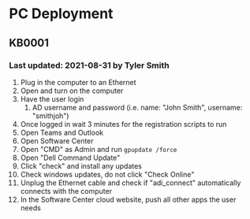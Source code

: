 # PC Deployment

## KB0001

### Last updated: 2021-08-31 by Tyler Smith

1. Plug in the computer to an Ethernet
2. Open and turn on the computer
3. Have the user login
    1. AD username and password (i.e. name: "John Smith", username: "smithjoh")
4. Once logged in wait 3 minutes for the registration scripts to run
5. Open Teams and Outlook
6. Open Software Center
7. Open "CMD" as Admin and run ```gpupdate /force```
8. Open "Dell Command Update"
9. Click "check" and install any updates
10. Check windows updates, do not click "Check Online"
11. Unplug the Ethernet cable and check if "adi_connect" automatically connects with the computer
12. In the Software Center cloud website, push all other apps the user needs
